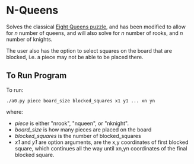 # N-Queens

Solves the classical [Eight Queens puzzle](https://en.wikipedia.org/wiki/Eight_queens_puzzle), and has been modified to allow for *n* number of queens, and will also solve for *n* number of rooks, and *n* number of knights.

The user also has the option to select squares on the board that are blocked, i.e. a piece may not be able to be placed there.

## To Run Program

To run:

    ./a0.py piece board_size blocked_squares x1 y1 ... xn yn
    
where:
- *piece* is either "nrook", "nqueen", or "nknight".
- *board_size* is how many pieces are placed on the board
- *blocked_squares* is the number of blocked_squares
- *x1* and *y1* are option arguments, are the x,y coordinates of first blocked square, which continues all the way until xn,yn coordinates of the final blocked square.
